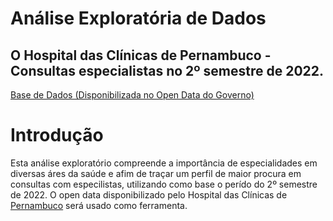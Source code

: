 # Análise Exploratória de Dados

## O Hospital das Clínicas de Pernambuco - Consultas especialistas no 2º semestre de 2022.

[Base de Dados (Disponibilizada no Open Data do Governo)](https://github.com/Tomasi/AnaliseExploratoriaDados/blob/7199759e7bf66217464e687db0cefac710949c7a/consultas_realizadas_por_especialidade_hc_ufpe_jul_a_dez22-fevereiro-2023.xlsx)

# Introdução

Esta análise exploratório compreende a importância de especialidades em diversas áres da saúde e afim de traçar um perfil de maior procura em consultas com especilistas, utilizando como base o perído do 2º semestre de 2022. O open data disponibilizado pelo Hospital das Clínicas de [Pernambuco](https://www.gov.br/ebserh/pt-br/hospitais-universitarios/regiao-nordeste/hc-ufpe) será usado como ferramenta.
